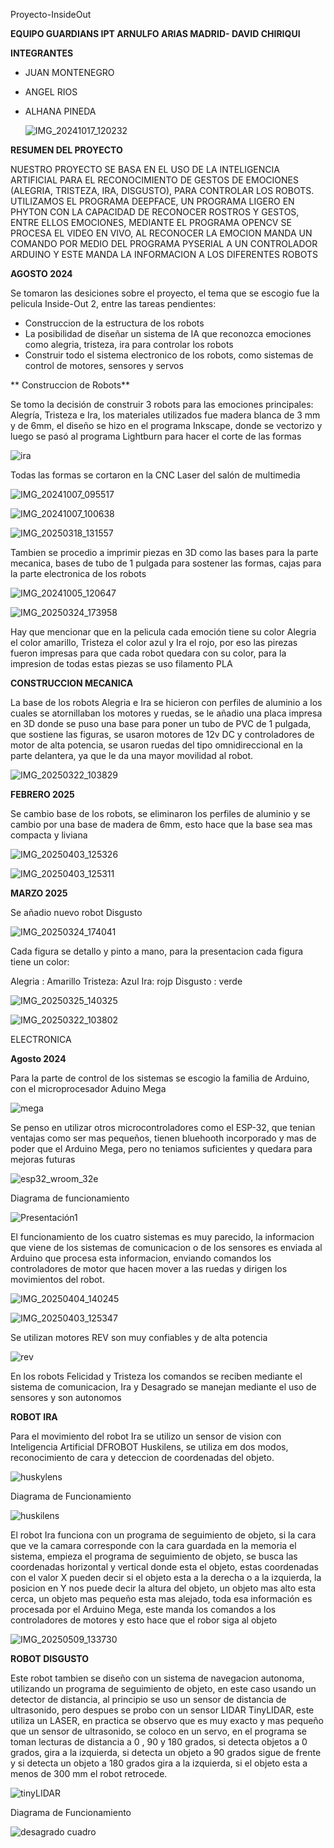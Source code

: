 Proyecto-InsideOut

**EQUIPO GUARDIANS IPT ARNULFO ARIAS MADRID- DAVID CHIRIQUI**

**INTEGRANTES**
- JUAN MONTENEGRO
- ANGEL RIOS
- ALHANA PINEDA

  ![IMG_20241017_120232](https://github.com/user-attachments/assets/2d837fe1-5565-41c2-895f-1ab21c6b1a96)


**RESUMEN DEL PROYECTO**

NUESTRO PROYECTO SE BASA EN EL USO DE LA INTELIGENCIA ARTIFICIAL PARA EL RECONOCIMIENTO DE GESTOS DE EMOCIONES (ALEGRIA, TRISTEZA, IRA, DISGUSTO), PARA CONTROLAR LOS ROBOTS. UTILIZAMOS EL PROGRAMA DEEPFACE, UN PROGRAMA LIGERO EN PHYTON CON LA CAPACIDAD DE RECONOCER ROSTROS Y GESTOS, ENTRE ELLOS EMOCIONES, MEDIANTE EL PROGRAMA OPENCV SE PROCESA EL VIDEO EN VIVO, AL RECONOCER LA EMOCION MANDA UN COMANDO POR MEDIO DEL PROGRAMA PYSERIAL A UN CONTROLADOR ARDUINO Y ESTE MANDA LA INFORMACION A LOS DIFERENTES ROBOTS


**AGOSTO 2024**

Se tomaron las desiciones sobre el proyecto, el tema que se escogio fue la pelicula Inside-Out 2, entre las tareas pendientes:
- Construccion de la estructura de los robots
- La posibilidad de diseñar un sistema de IA que reconozca emociones como alegria, tristeza, ira para controlar los robots
- Construir todo el sistema electronico de los robots, como sistemas de control de motores, sensores y servos

** Construccion de Robots**

Se tomo la decisión de construir 3 robots para las emociones principales: Alegría, Tristeza e Ira, los materiales utilizados fue madera blanca de 3 mm y de 6mm, el diseño se hizo en el programa Inkscape, donde se vectorizo y luego se pasó al programa Lightburn para hacer el corte de las formas

![ira](https://github.com/user-attachments/assets/0278664d-e177-4d89-97c0-9d7091f8aadf)

Todas las formas se cortaron en la CNC Laser del salón de multimedia 

![IMG_20241007_095517](https://github.com/user-attachments/assets/2ee32f96-3f6f-486e-8b63-064292253769)



![IMG_20241007_100638](https://github.com/user-attachments/assets/814c65b4-c7cb-4d5e-92c4-e7852facfaed)


![IMG_20250318_131557](https://github.com/user-attachments/assets/007491a6-0945-41ea-8e43-7a6ace0f926a)


Tambien se procedio a imprimir piezas en 3D como las bases para la parte mecanica, bases de tubo de 1 pulgada para sostener las formas, cajas para la parte electronica de los robots

![IMG_20241005_120647](https://github.com/user-attachments/assets/1562888d-902d-478b-94c3-e2defdec3806)


![IMG_20250324_173958](https://github.com/user-attachments/assets/475018c2-6e28-4903-a5d0-c7ad640a30f7)


Hay que mencionar que en la pelicula cada emoción tiene su color Alegria el color amarillo, Tristeza el color azul y Ira el rojo, por eso las pirezas fueron impresas para que cada robot quedara con su color, para la impresion de todas estas piezas se uso filamento PLA

**CONSTRUCCION MECANICA**

La base de los robots Alegria e Ira se hicieron con perfiles de aluminio a los cuales se atornillaban los motores y ruedas, se le añadio una placa impresa en 3D donde se puso una base para poner un tubo de PVC de 1 pulgada, que sostiene las figuras, se usaron motores de 12v DC y controladores de motor de alta potencia, se usaron ruedas del tipo omnidireccional en la parte delantera, ya que le da una mayor movilidad al robot.

![IMG_20250322_103829](https://github.com/user-attachments/assets/eae8cb28-8068-4a89-8271-3b48224d07fe)

**FEBRERO 2025**

Se cambio base de los robots, se eliminaron los perfiles de aluminio y se cambio por una base de madera de 6mm, esto hace que la base sea mas compacta y liviana

![IMG_20250403_125326](https://github.com/user-attachments/assets/27ac8d28-8132-4322-a25d-0b9c61de829d)

![IMG_20250403_125311](https://github.com/user-attachments/assets/c5b01a92-0c6a-4fc9-8ad9-fcf9b8ffeea3)

**MARZO 2025**
  
  Se añadio nuevo robot Disgusto

  ![IMG_20250324_174041](https://github.com/user-attachments/assets/10daf45a-2ffb-4049-be8b-fc2af3cb3a25)


  Cada figura se detallo y pinto a mano, para la presentacion cada figura tiene un color:

  Alegria : Amarillo
  Tristeza: Azul
  Ira: rojp
  Disgusto : verde

  ![IMG_20250325_140325](https://github.com/user-attachments/assets/012c20cc-1f3e-4b2a-a5de-05fb68852c4a)

  ![IMG_20250322_103802](https://github.com/user-attachments/assets/583ed56c-57a3-4950-9c16-01f0266343c8)

ELECTRONICA

**Agosto 2024**

Para la parte de control de los sistemas se escogio la familia de Arduino, con el microprocesador Aduino Mega 

![mega](https://github.com/user-attachments/assets/9eabf93b-f26a-4250-8607-de0f335cad59)


Se penso en utilizar otros microcontroladores como el ESP-32, que tenian ventajas como ser mas pequeños, tienen bluehooth incorporado y  mas de poder que el Arduino Mega, pero no teniamos suficientes y quedara para mejoras futuras

![esp32_wroom_32e](https://github.com/user-attachments/assets/9ff923d9-eb95-42fa-8842-a310f0af2679)


Diagrama de funcionamiento


![Presentación1](https://github.com/user-attachments/assets/69960e72-6712-4887-8808-15b40c2ec09e)

El funcionamiento de los  cuatro sistemas es muy parecido, la informacion que viene de los sistemas de comunicacion o de los sensores es enviada al Arduino que procesa esta informacion, enviando comandos los controladores de motor que hacen mover a las ruedas y dirigen los movimientos del robot.

![IMG_20250404_140245](https://github.com/user-attachments/assets/88aab5d5-4bd4-48b7-b610-1338ca91c082)

![IMG_20250403_125347](https://github.com/user-attachments/assets/5a435580-555c-4ced-9ffb-1c70fad7ac01)


Se utilizan motores REV son muy confiables y de alta potencia

![rev](https://github.com/user-attachments/assets/e2bc18ad-0849-4a4c-8dcd-675133eb4416)

En los robots Felicidad y Tristeza los comandos se reciben mediante el sistema de comunicacion, Ira y Desagrado se manejan mediante el uso de sensores y son autonomos

**ROBOT IRA**

Para el movimiento del robot Ira se utilizo un sensor de vision con Inteligencia Artificial DFROBOT Huskilens, se utiliza em dos modos, reconocimiento de cara y deteccion de coordenadas del objeto.

![huskylens](https://github.com/user-attachments/assets/764633aa-19f7-486e-a88e-03b8ba9daf82)


Diagrama de Funcionamiento

![huskilens](https://github.com/user-attachments/assets/f3a69412-d70f-4fb3-a841-67304d68f6ca)

El robot Ira funciona con un programa de seguimiento de objeto, si la cara que ve la camara corresponde con la cara guardada en la memoria el sistema, empieza el programa de seguimiento de objeto, se busca las coordenadas horizontal y vertical donde esta el objeto, estas coordenadas con el valor X pueden decir si el objeto esta a la derecha o a la izquierda, la posicion en Y nos puede decir la altura del objeto, un objeto mas alto esta cerca, un objeto mas pequeño esta mas alejado, toda esa información es procesada por el Arduino Mega, este manda los comandos a los controladores de motores y esto hace que el robor siga al objeto

![IMG_20250509_133730](https://github.com/user-attachments/assets/12c1f47d-817a-4542-bcc1-224ccb0ee1dc)


**ROBOT DISGUSTO**

Este robot tambien se diseño con un sistema de navegacion autonoma, utilizando un programa de seguimiento de objeto, en este caso usando un detector de distancia, al principio se uso un sensor de distancia de ultrasonido, pero despues se probo con un sensor LIDAR  TinyLIDAR, este utiliza un LASER, en practica se observo que es muy exacto y mas pequeño que un sensor de ultrasonido, se coloco en un servo, en el programa se toman lecturas de distancia a 0 , 90 y 180 grados, si detecta objetos a 0 grados, gira a la izquierda, si detecta un objeto a 90 grados sigue de frente y si detecta un objeto a 180 grados gira a la izquierda, si el objeto esta a menos de 300 mm el robot retrocede.


![tinyLIDAR](https://github.com/user-attachments/assets/a83ae3c5-4d70-4a57-95bc-b136be1836df)

Diagrama de Funcionamiento


![desagrado cuadro](https://github.com/user-attachments/assets/64204a93-0a1d-4d57-8353-47e52d8432cf)

